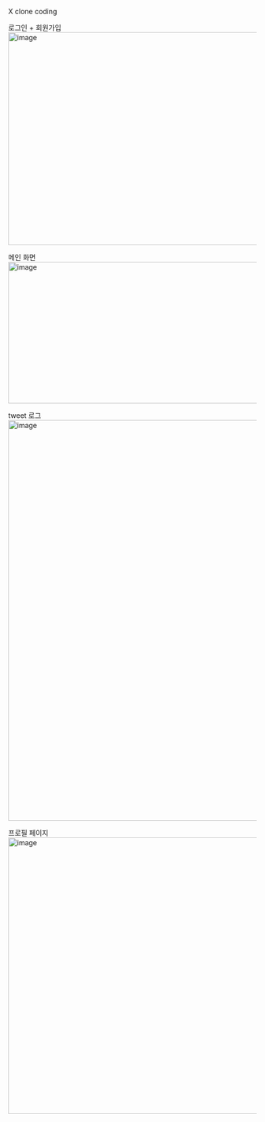 X clone coding

로그인 + 회원가입
<img width="590" height="432" alt="image" src="https://github.com/user-attachments/assets/699b488f-f72b-4c34-ac34-96b454f2efc4" />

메인 화면
<img width="867" height="287" alt="image" src="https://github.com/user-attachments/assets/2d6cd1a3-c4e6-4b3a-87b7-ba61fa3a7b33" />

tweet 로그
<img width="918" height="813" alt="image" src="https://github.com/user-attachments/assets/fc207fff-5c91-46ef-b98f-014e787fbd7a" />

프로필 페이지
<img width="930" height="561" alt="image" src="https://github.com/user-attachments/assets/ec304ac9-0099-4646-80d4-0c55753b3067" />
